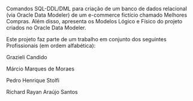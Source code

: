Comandos SQL-DDL/DML para criação de um banco de dados relacional (via Oracle Data Modeler) de um e-commerce fictício chamado Melhores Compras. Além disso, apresenta os Modelos Lógico e Físico do projeto criados no Oracle Data Modeler.

Este projeto faz parte de um trabalho em conjunto dos seguintes Profissionais (em ordem alfabética):

Grazieli Candido

Márcio Marques de Moraes

Pedro Henrique Stolfi

Richard Rayan Araújo Santos 
